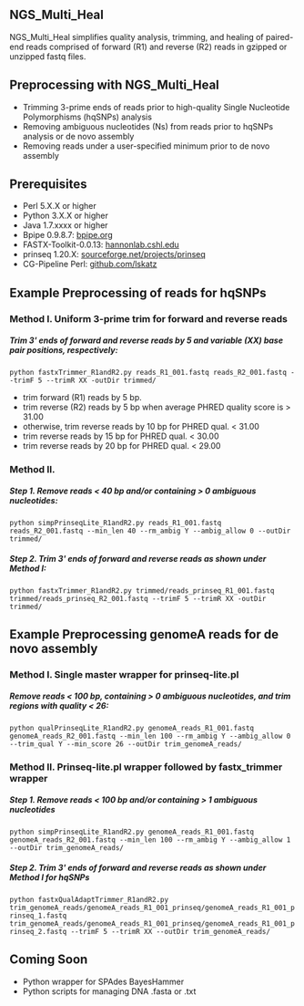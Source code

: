 
## NGS_Multi_Heal
NGS_Multi_Heal simplifies quality analysis, trimming, and healing of paired-end reads
comprised of forward (R1) and reverse (R2) reads in gzipped or unzipped fastq files.

## Preprocessing with NGS_Multi_Heal
* Trimming 3-prime ends of reads prior to high-quality Single Nucleotide Polymorphisms (hqSNPs) analysis
* Removing ambiguous nucleotides (Ns) from reads prior to hqSNPs analysis or de novo assembly
* Removing reads under a user-specified minimum prior to de novo assembly

## Prerequisites
* Perl 5.X.X or higher
* Python 3.X.X or higher
* Java 1.7.xxxx or higher
* Bpipe 0.9.8.7:  [bpipe.org](http://docs.bpipe.org)
* FASTX-Toolkit-0.0.13: [hannonlab.cshl.edu](http://hannonlab.cshl.edu/fastx_toolkit)
* prinseq 1.20.X: [sourceforge.net/projects/prinseq](https://sourceforge.net/projects/prinseq/files/standalone/)
* CG-Pipeline Perl: [github.com/lskatz](https://github.com/lskatz/CG-Pipeline)

## Example Preprocessing of reads for hqSNPs
### Method I. Uniform 3-prime trim for forward and reverse reads 
##### Trim 3' ends of forward and reverse reads by 5 and variable (XX) base pair positions, respectively:
```python fastxTrimmer_R1andR2.py reads_R1_001.fastq reads_R2_001.fastq --trimF 5 --trimR XX -outDir trimmed/```
* trim forward (R1) reads by 5 bp.
* trim reverse (R2) reads by 5 bp when average PHRED quality score is > 31.00
* otherwise, trim reverse reads by 10 bp for PHRED qual. < 31.00
* trim reverse reads by 15 bp for PHRED qual. < 30.00
* trim reverse reads by 20 bp for PHRED qual. < 29.00
### Method II. 
##### Step 1. Remove reads < 40 bp and/or containing > 0 ambiguous nucleotides:
```python simpPrinseqLite_R1andR2.py reads_R1_001.fastq reads_R2_001.fastq --min_len 40 --rm_ambig Y --ambig_allow 0 --outDir trimmed/```
##### Step 2. Trim 3' ends of forward and reverse reads as shown under Method I:
```python fastxTrimmer_R1andR2.py trimmed/reads_prinseq_R1_001.fastq trimmed/reads_prinseq_R2_001.fastq --trimF 5 --trimR XX -outDir trimmed/```
## Example Preprocessing genomeA reads for de novo assembly
### Method I. Single master wrapper for prinseq-lite.pl 
##### Remove reads < 100 bp, containing > 0 ambiguous nucleotides, and trim regions with quality < 26:
```python qualPrinseqLite_R1andR2.py genomeA_reads_R1_001.fastq genomeA_reads_R2_001.fastq --min_len 100 --rm_ambig Y --ambig_allow 0 --trim_qual Y --min_score 26 --outDir trim_genomeA_reads/```
### Method II. Prinseq-lite.pl wrapper followed by fastx_trimmer wrapper
##### Step 1. Remove reads < 100 bp and/or containing > 1 ambiguous nucleotides
```python simpPrinseqLite_R1andR2.py genomeA_reads_R1_001.fastq genomeA_reads_R2_001.fastq --min_len 100 --rm_ambig Y --ambig_allow 1 --outDir trim_genomeA_reads/```
##### Step 2. Trim 3' ends of forward and reverse reads as shown under Method I for hqSNPs
```python fastxQualAdaptTrimmer_R1andR2.py trim_genomeA_reads/genomeA_reads_R1_001_prinseq/genomeA_reads_R1_001_prinseq_1.fastq trim_genomeA_reads/genomeA_reads_R1_001_prinseq/genomeA_reads_R1_001_prinseq_2.fastq --trimF 5 --trimR XX --outDir trim_genomeA_reads/```
## Coming Soon
* Python wrapper for SPAdes BayesHammer
* Python scripts for managing DNA .fasta or .txt
